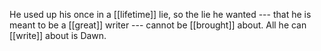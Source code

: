 He used up his once in a [[lifetime]] lie, so the lie he wanted --- that he is meant to be a [[great]] writer --- cannot be [[brought]] about. All he can [[write]] about is Dawn.  
